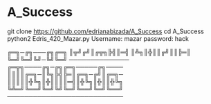 # A_Success

git clone https://github.com/edrianabizada/A_Success
cd A_Success
python2 Edris_420_Mazar.py
Username: mazar
password: hack

╔═╗─╔╗───╔╗╔═╗
║╦╝╔╝║╔╦╗╠╣║═╣
║╩╗║╬║║╔╝║║╠═║
╚═╝╚═╝╚╝─╚╝╚═╝
──────────────
╔═╦╗────╔╗─╔╗╔═╗─────╔╗────  
║║║║╔═╗─║╚╗╠╣╠═║╔═╗─╔╝║╔═╗─  
║║║║║╬╚╗║╬║║║║═╣║╬╚╗║╬║║╬╚╗  
╚╩═╝╚══╝╚═╝╚╝╚═╝╚══╝╚═╝╚══╝  
───────────────────────────  
